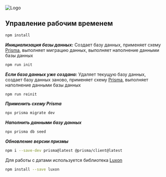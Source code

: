 ![Logo](https://iimg.su/s/29/OzASj8CZQmOPhMJ4LbGFLlyaEBBHeJ99V0L2zOeS.png)
## Управление рабочим временем
```bash
npm install
```
***Инициализация базы данных:***
Создает базу данных, применяет схему [Prisma](https://www.prisma.io/), выполняет миграцию данных, выполняет наполнение данными базы данных
```bash
npm run init
```
***Если база данных уже создана:***
Удаляет текущую базу данных, создает базу данных заново, применяет схему [Prisma](https://www.prisma.io/), выполняет наполнение данными базы данных
```bash
npm run reinit
```
***Применить схему Prisma***
```bash
npx prisma migrate dev
```
***Наполнить данными базу данных***
```bash
npx prisma db seed
```
***Обновление версии призмы***
```bash
npm i --save-dev prisma@latest @prisma/client@latest
```

 Для работы с датами используется библиотека [Luxon](https://moment.github.io/luxon/#/)
 ```bash
 npm install --save luxon
 ```
